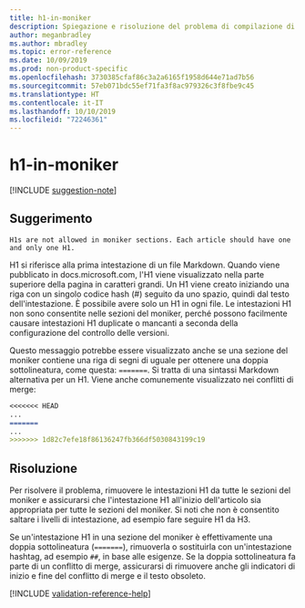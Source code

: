 ```yaml
---
title: h1-in-moniker
description: Spiegazione e risoluzione del problema di compilazione di Docs h1-in-moniker
author: meganbradley
ms.author: mbradley
ms.topic: error-reference
ms.date: 10/09/2019
ms.prod: non-product-specific
ms.openlocfilehash: 3730385cfaf86c3a2a6165f1958d644e71ad7b56
ms.sourcegitcommit: 57eb071bdc55ef71fa3f8ac979326c3f8fbe9c45
ms.translationtype: HT
ms.contentlocale: it-IT
ms.lasthandoff: 10/10/2019
ms.locfileid: "72246361"
---
```

# <a name="h1-in-moniker"></a>h1-in-moniker

[!INCLUDE [suggestion-note](includes/suggestion-note.md)]

## <a name="suggestion"></a>Suggerimento

`H1s are not allowed in moniker sections. Each article should have one and only one H1.`

H1 si riferisce alla prima intestazione di un file Markdown. Quando viene pubblicato in docs.microsoft.com, l'H1 viene visualizzato nella parte superiore della pagina in caratteri grandi. Un H1 viene creato iniziando una riga con un singolo codice hash (#) seguito da uno spazio, quindi dal testo dell'intestazione. È possibile avere solo un H1 in ogni file. Le intestazioni H1 non sono consentite nelle sezioni del moniker, perché possono facilmente causare intestazioni H1 duplicate o mancanti a seconda della configurazione del controllo delle versioni.

Questo messaggio potrebbe essere visualizzato anche se una sezione del moniker contiene una riga di segni di uguale per ottenere una doppia sottolineatura, come questa: `=======`. Si tratta di una sintassi Markdown alternativa per un H1. Viene anche comunemente visualizzato nei conflitti di merge:

```markdown
<<<<<<< HEAD
...
=======
...
>>>>>>> 1d82c7efe18f86136247fb366df5030843199c19
```

## <a name="resolution"></a>Risoluzione

Per risolvere il problema, rimuovere le intestazioni H1 da tutte le sezioni del moniker e assicurarsi che l'intestazione H1 all'inizio dell'articolo sia appropriata per tutte le sezioni del moniker. Si noti che non è consentito saltare i livelli di intestazione, ad esempio fare seguire H1 da H3.

Se un'intestazione H1 in una sezione del moniker è effettivamente una doppia sottolineatura (`=======`), rimuoverla o sostituirla con un'intestazione hashtag, ad esempio `##`, in base alle esigenze. Se la doppia sottolineatura fa parte di un conflitto di merge, assicurarsi di rimuovere anche gli indicatori di inizio e fine del conflitto di merge e il testo obsoleto.

<!--make sure to add this file to your includes folder and verify the path-->
[!INCLUDE [validation-reference-help](includes/validation-reference-help.md)]
